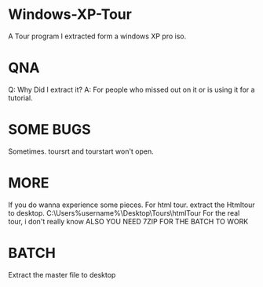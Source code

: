 # Windows-XP-Tour
A Tour program I extracted form a windows XP pro iso.
# QNA
Q: Why Did I extract it?
A: For people who missed out on it or is using it for a tutorial.
# SOME BUGS
Sometimes. toursrt and tourstart won't open.

# MORE
If you do wanna experience some pieces.
For html tour. extract the Htmltour to desktop.
C:\Users\%username%\Desktop\Tours\htmlTour
For the real tour, i don't really know
ALSO YOU NEED 7ZIP FOR THE BATCH TO WORK

# BATCH
Extract the master file to desktop
